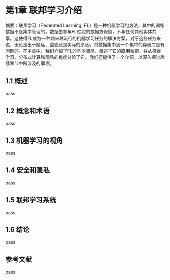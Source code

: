 # 第1章 联邦学习介绍

摘要：联邦学习（Federated Learning, FL）是一种机器学习的方法，其中的训练数据不是集中管理的。数据由参与FL过程的数据方保留，不与任何其他实体共享。这使得FL成为一种越来越流行的机器学习任务的解决方案，对于这些任务来说，无论是出于隐私、监管还是实际的原因，将数据集中到一个集中的存储库是有问题的。在本章中，我们介绍了FL的基本概念，概述了它的应用案例，并从机器学习、分布式计算和隐私的角度讨论了它。我们还提供了一个介绍，以深入探讨后续章节中所涉及的事项。

## 1.1 概述

pass

## 1.2 概念和术语

pass

## 1.3 机器学习的视角

pass

## 1.4 安全和隐私

pass

## 1.5 联邦学习系统

pass

## 1.6 结论

pass

## 参考文献

pass